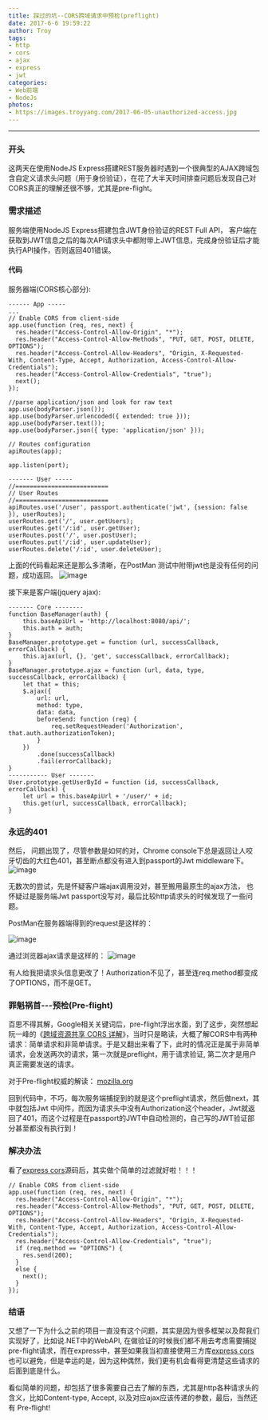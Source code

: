 ```yaml
---
title: 踩过的坑--CORS跨域请求中预检(preflight)
date: 2017-6-6 19:59:22
author: Troy
tags:
- http
- cors
- ajax
- express
- jwt
categories:
- Web前端
- NodeJs
photos:
- https://images.troyyang.com/2017-06-05-unauthorized-access.jpg
---
```

***
### 开头
这两天在使用NodeJS Express搭建REST服务器时遇到一个很典型的AJAX跨域包含自定义请求头问题（用于身份验证），在花了大半天时间排查问题后发现自己对CORS真正的理解还很不够，尤其是pre-flight。

### 需求描述
服务端使用NodeJS Express搭建包含JWT身份验证的REST Full API， 客户端在获取到JWT信息之后的每次API请求头中都附带上JWT信息，完成身份验证后才能执行API操作，否则返回401错误。

#### 代码

服务器端(CORS核心部分):

```
------ App -----
...
// Enable CORS from client-side
app.use(function (req, res, next) {
  res.header("Access-Control-Allow-Origin", "*");
  res.header("Access-Control-Allow-Methods", "PUT, GET, POST, DELETE, OPTIONS");
  res.header("Access-Control-Allow-Headers", "Origin, X-Requested-With, Content-Type, Accept, Authorization, Access-Control-Allow-Credentials");
  res.header("Access-Control-Allow-Credentials", "true");
  next();
});

//parse application/json and look for raw text                                        
app.use(bodyParser.json());
app.use(bodyParser.urlencoded({ extended: true }));
app.use(bodyParser.text());
app.use(bodyParser.json({ type: 'application/json' }));

// Routes configuration
apiRoutes(app);

app.listen(port);

------- User -----
//==========================
// User Routes
//==========================
apiRoutes.use('/user', passport.authenticate('jwt', {session: false }), userRoutes);
userRoutes.get('/', user.getUsers);
userRoutes.get('/:id', user.getUser);
userRoutes.post('/', user.postUser);
userRoutes.put('/:id', user.updateUser);
userRoutes.delete('/:id', user.deleteUser);
```

上面的代码看起来还是那么多清晰，在PostMan 测试中附带jwt也是没有任何的问题，成功返回。
![image](https://images.troyyang.com/2017-06-05-CORS-Postman.PNG)

接下来是客户端(jquery ajax):

```
------- Core --------
function BaseManager(auth) {
    this.baseApiUrl = 'http://localhost:8080/api/';
    this.auth = auth;
}
BaseManager.prototype.get = function (url, successCallback, errorCallback) {
    this.ajax(url, {}, 'get', successCallback, errorCallback);
}
BaseManager.prototype.ajax = function (url, data, type, successCallback, errorCallback) {
    let that = this;
    $.ajax({
        url: url,
        method: type,
        data: data,
        beforeSend: function (req) {
            req.setRequestHeader('Authorization', that.auth.authorizationToken);
        }
    })
        .done(successCallback)
        .fail(errorCallback);
}
----------- User -------
User.prototype.getUserById = function (id, successCallback, errorCallback) {
    let url = this.baseApiUrl + '/user/' + id;
    this.get(url, successCallback, errorCallback);
}
```

### 永远的401
然后， 问题出现了，尽管参数是如何的对，Chrome console下总是返回让人咬牙切齿的大红色401，甚至断点都没有进入到passport的Jwt middleware下。
![image](https://images.troyyang.com/2017-06-05-401-error.PNG)

无数次的尝试，先是怀疑客户端ajax调用没对，甚至搬用最原生的ajax方法， 也怀疑过是服务端Jwt passport没写对，最后比较http请求头的时候发现了一些问题。

PostMan在服务器端得到的request是这样的：

![image](https://images.troyyang.com/2017-06-05-request-header-postman.PNG)

通过浏览器ajax请求是这样的：
![image](https://images.troyyang.com/2017-06-05-request-header-browser.PNG)

有人给我把请求头信息更改了！Authorization不见了，甚至连req.method都变成了OPTIONS，而不是GET。

### 罪魁祸首---预检(Pre-flight)
百思不得其解，Google相关关键词后，pre-flight浮出水面，到了这步，突然想起阮一峰的《[跨域资源共享 CORS 详解](http://www.ruanyifeng.com/blog/2016/04/cors.html)》，当时只是略读，大概了解CORS中有两种请求：简单请求和非简单请求。于是又翻出来看了下，此时的情况正是属于非简单请求，会发送两次的请求，第一次就是preflight，用于请求验证, 第二次才是用户真正需要发送的请求。

对于Pre-flight权威的解读： [mozilla.org](https://developer.mozilla.org/en-US/docs/Web/HTTP/Access_control_CORS#Preflighted_requests )

回到代码中，不巧，每次服务端捕捉到的就是这个preflight请求，然后做next，其中就包括Jwt 中间件，而因为请求头中没有Authorization这个header，Jwt就返回了401，而这个过程是在passport的JWT中自动检测的，自己写的JWT验证部分甚至都没有执行到！

### 解决办法
看了[express cors](https://github.com/expressjs/cors/blob/master/lib/index.js)源码后，其实做个简单的过滤就好啦！！！

```
// Enable CORS from client-side
app.use(function (req, res, next) {
  res.header("Access-Control-Allow-Origin", "*");
  res.header("Access-Control-Allow-Methods", "PUT, GET, POST, DELETE, OPTIONS");
  res.header("Access-Control-Allow-Headers", "Origin, X-Requested-With, Content-Type, Accept, Authorization, Access-Control-Allow-Credentials");
  res.header("Access-Control-Allow-Credentials", "true");
  if (req.method == "OPTIONS") {
    res.send(200);
  }
  else {
    next();
  }
});
```

### 结语
又想了一下为什么之前的项目一直没有这个问题，其实是因为很多框架以及帮我们实现好了，比如说.NET中的WebAPI, 在做验证的时候我们都不用去考虑需要捕捉pre-flight请求，而在express中，甚至如果我当初直接使用三方库[express cors](https://github.com/expressjs/cors/blob/master/lib/index.js) 也可以避免，但是幸运的是，因为这种偶然，我们更有机会看得更清楚这些请求的后面到底是什么。

看似简单的问题，却包括了很多需要自己去了解的东西，尤其是http各种请求头的含义，比如Content-type, Accept, 以及对应ajax应该传递的参数，最后，当然还有 Pre-flight!

